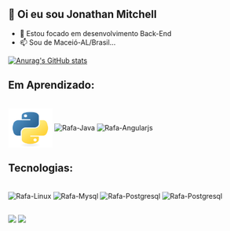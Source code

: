 ## 👋 Oi eu sou Jonathan Mitchell
- 👀 Estou focado em desenvolvimento Back-End
- 📫 Sou de Maceió-AL/Brasil...
  
[![Anurag's GitHub stats](https://github-readme-stats.vercel.app/api?username=jonh-mitchell)](https://github.com/jonh-mitchell/github-readme-stats)

## Em Aprendizado:
<div style="display: inline_block"><br>
  <img align="center" alt="Rafa-Python" height="80" width="90" src="https://raw.githubusercontent.com/devicons/devicon/master/icons/python/python-original.svg">
  <img align="center" alt="Rafa-Java" height="80" width="90" src="https://cdn.jsdelivr.net/gh/devicons/devicon/icons/java/java-original-wordmark.svg">
  <img align="center" alt="Rafa-Angularjs" height="80" width="90" src="https://cdn.jsdelivr.net/gh/devicons/devicon/icons/angularjs/angularjs-original.svg">
</div>

## Tecnologias:
<div style="display: inline_block"><br>
<img align="center" alt="Rafa-Linux" height="80" width="90" src="https://cdn.jsdelivr.net/gh/devicons/devicon/icons/linux/linux-original.svg">
<img align="center" alt="Rafa-Mysql" height="80" width="90" src="https://cdn.jsdelivr.net/gh/devicons/devicon/icons/mysql/mysql-original.svg">
<img align="center" alt="Rafa-Postgresql" height="80" width="90" src="https://cdn.jsdelivr.net/gh/devicons/devicon/icons/postgresql/postgresql-original.svg">
<img align="center" alt="Rafa-Postgresql" height="80" width="90" src="https://cdn.jsdelivr.net/gh/devicons/devicon/icons/sqlite/sqlite-original.svg">

## 
<div> 
  <a href = "mailto:mitchell.brandao@gmail.com"><img src="https://img.shields.io/badge/Gmail-D14836?style=for-the-badge&logo=gmail&logoColor=white"></a>
  <a href="" target="_blank"><img src="https://img.shields.io/badge/-LinkedIn-%230077B5?style=for-the-badge&logo=linkedin&logoColor=white" target="_blank"></a> 
  
</div>
